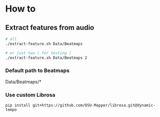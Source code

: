 

# How to

## Extract features from audio
``` bash
# all
./extract-feature.sh Data/Beatmaps

# or just two ( for testing )
./extract-feature.sh Data/Beatmaps 2
```

### Default path to Beatmaps
Data/Beatmaps/*

### Use custom Librosa
``` shell
pip install git+https://github.com/OSU-Mapper/librosa.git@dynamic-tempo
```
